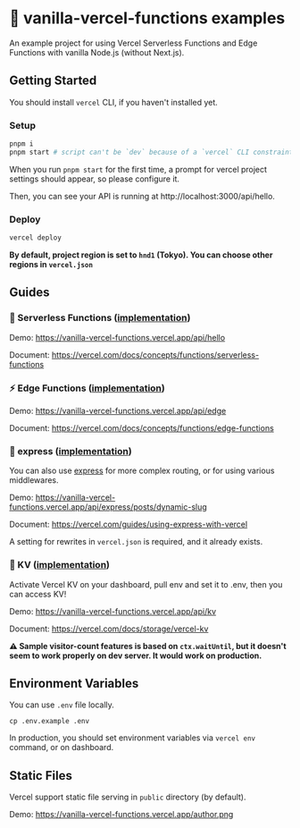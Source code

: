 # 🍦 vanilla-vercel-functions examples

An example project for using Vercel Serverless Functions and Edge Functions with vanilla Node.js (without Next.js).

## Getting Started

You should install `vercel` CLI, if you haven't installed yet.

### Setup

```bash
pnpm i
pnpm start # script can't be `dev` because of a `vercel` CLI constraint
```

When you run `pnpm start` for the first time, a prompt for vercel project settings should appear, so please configure it.

Then, you can see your API is running at http://localhost:3000/api/hello.

### Deploy

```bash
vercel deploy
```

**By default, project region is set to `hnd1` (Tokyo). You can choose other regions in `vercel.json`**

## Guides

### 🚀 Serverless Functions ([implementation](/api/hello.ts))

Demo: https://vanilla-vercel-functions.vercel.app/api/hello

Document: https://vercel.com/docs/concepts/functions/serverless-functions

### ⚡️ Edge Functions ([implementation](/api/edge.ts))

Demo: https://vanilla-vercel-functions.vercel.app/api/edge

Document: https://vercel.com/docs/concepts/functions/edge-functions

### 🚂 express ([implementation](/api/express/index.ts))

You can also use [express](https://github.com/expressjs/express) for more complex routing, or for using various middlewares.

Demo: https://vanilla-vercel-functions.vercel.app/api/express/posts/dynamic-slug

Document: https://vercel.com/guides/using-express-with-vercel

A setting for rewrites in `vercel.json` is required, and it already exists.

### 🔑 KV ([implementation](/api/kv.ts))

Activate Vercel KV on your dashboard, pull env and set it to .env, then you can access KV!

Demo: https://vanilla-vercel-functions.vercel.app/api/kv

Document: https://vercel.com/docs/storage/vercel-kv

**⚠️ Sample visitor-count features is based on `ctx.waitUntil`, but it doesn't seem to work properly on dev server. It would work on production.**

## Environment Variables

You can use `.env` file locally.

```
cp .env.example .env
```

In production, you should set environment variables via `vercel env` command, or on dashboard.

## Static Files

Vercel support static file serving in `public` directory (by default).

Demo: https://vanilla-vercel-functions.vercel.app/author.png
